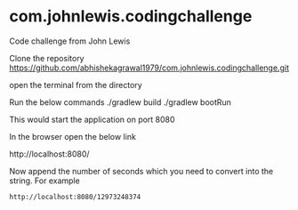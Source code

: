 # com.johnlewis.codingchallenge
Code challenge from John Lewis

Clone the repository https://github.com/abhishekagrawal1979/com.johnlewis.codingchallenge.git

open the terminal from the directory 

Run the below commands
  ./gradlew build
  ./gradlew bootRun
  
  This would start the application on port 8080
  
  In the browser open the below link
  
  http://localhost:8080/
  
  Now append the number of seconds which you need to convert into the string. For example 
  
    http://localhost:8080/12973248374
  
  

